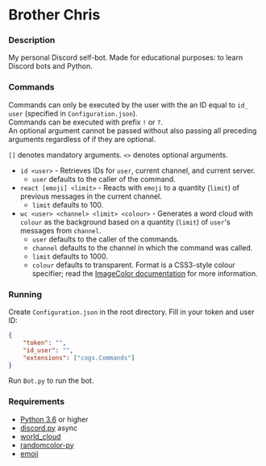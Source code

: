 # Brother Chris
### Description
My personal Discord self-bot. Made for educational purposes: to learn Discord bots and Python.

### Commands
Commands can only be executed by the user with the an ID equal to `id_ user` (specified in `Configuration.json`).<br />
Commands can be executed with prefix `!` or `?`.<br />
An optional argument cannot be passed without also passing all preceding arguments regardless of if they are optional.

`[]` denotes mandatory arguments. `<>` denotes optional arguments.<br />

* `id <user>` - Retrieves IDs for `user`, current channel, and current server.
    * `user` defaults to the caller of the command.
* `react [emoji] <limit>` - Reacts with `emoji` to a quantity (`limit`) of previous messages in the current channel.
    * `limit` defaults to 100.
* `wc <user> <channel> <limit> <colour>` - Generates a word cloud with `colour` as the background based on a quantity (`limit`) of `user`'s messages from `channel`.
    * `user` defaults to the caller of the commands.
    * `channel` defaults to the channel in which the command was called.
    * `limit` defaults to 1000.
    * `colour` defaults to transparent. Format is a CSS3-style colour specifier; read the [ImageColor documentation](http://effbot.org/imagingbook/imagecolor.htm#color-names) for more information.

### Running
Create `Configuration.json` in the root directory. Fill in your token and user ID:

```json
{
    "token": "",
    "id_user": "",
    "extensions": ["cogs.Commands"]
}
```

Run `Bot.py` to run the bot.

### Requirements
* [Python 3.6](https://www.python.org/downloads/) or higher
* [discord.py](https://github.com/Rapptz/discord.py) async
* [world_cloud](https://github.com/amueller/word_cloud)
* [randomcolor-py](https://github.com/kevinwuhoo/randomcolor-py)
* [emoji](https://github.com/carpedm20/emoji)
